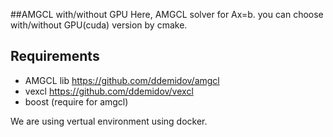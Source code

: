 ##AMGCL with/without GPU
Here, AMGCL solver for Ax=b.
you can choose with/without GPU(cuda) version by cmake.


## Requirements
* AMGCL lib
https://github.com/ddemidov/amgcl
* vexcl
https://github.com/ddemidov/vexcl
* boost (require for amgcl)

We are using vertual environment using docker.


